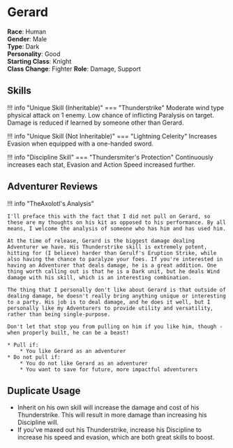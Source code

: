 # Gerard

**Race**: Human  
**Gender**: Male  
**Type**: Dark  
**Personality**: Good  
**Starting Class**: Knight  
**Class Change**: Fighter 
**Role**: Damage, Support

## Skills

!!! info "Unique Skill (Inheritable)"
    === "Thunderstrike"
        Moderate wind type physical attack on 1 enemy. Low chance of inflicting Paralysis on target. Damage is reduced if learned by someone other than Gerard.

!!! info "Unique Skill (Not Inheritable)"
    === "Lightning Celerity"
        Increases Evasion when equipped with a one-handed sword.

!!! info "Discipline Skill"
    === "Thundersmiter's Protection"
    Continuously increases each stat, Evasion and Action Speed increased further.

## Adventurer Reviews

!!! info "TheAxolotl's Analysis"

    I'll preface this with the fact that I did not pull on Gerard, so these are my thoughts on his kit as opposed to his performance. By all means, I welcome the analysis of someone who has him and has used him.

    At the time of release, Gerard is the biggest damage dealing Adventurer we have. His Thunderstrike skill is extremely potent, hitting for (I believe) harder than Gerulf's Eruption Strike, while also having the chance to paralyze your foes. If you're interested in having an Adventurer that deals damage, he is a great addition. One thing worth calling out is that he is a Dark unit, but he deals Wind damage with his skill, which is an interesting combination.

    The thing that I personally don't like about Gerard is that outside of dealing damage, he doesn't really bring anything unique or interesting to a party. His job is to deal damage, and he does it well, but I personally like my Adventurers to provide utility and versatility, rather than being single-purpose.

    Don't let that stop you from pulling on him if you like him, though - when properly built, he can be a beast!

    * Pull if:
        * You like Gerard as an adventurer
    * Do not pull if:
        * You do not like Gerard as an adventurer
        * You want to save for future, more impactful adventurers
    
## Duplicate Usage

* Inherit on his own skill will increase the damage and cost of his Thunderstrike. This will result in more damage than increasing his Discipline will.
* If you've maxed out his Thunderstrike, increase his Discipline to increase his speed and evasion, which are both great skills to boost.